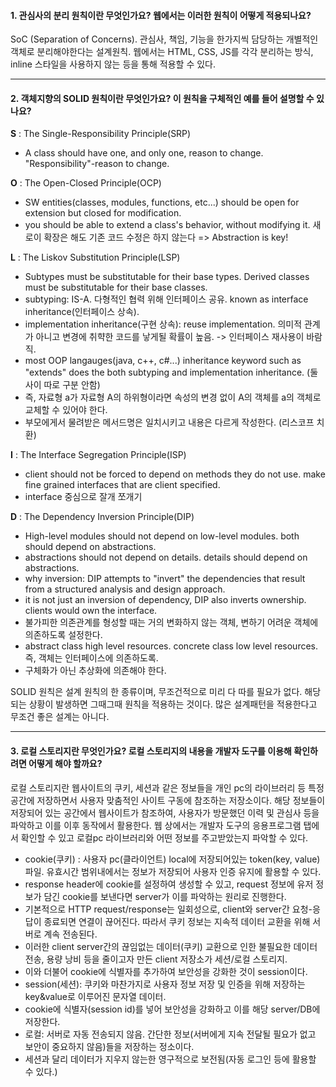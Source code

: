 #### 1. 관심사의 분리 원칙이란 무엇인가요? 웹에서는 이러한 원칙이 어떻게 적용되나요?
SoC (Separation of Concerns). 관심사, 책임, 기능을 한가지씩 담당하는 개별적인 객체로 분리해야한다는 설계원칙.
웹에서는 HTML, CSS, JS를 각각 분리하는 방식, inline 스타일을 사용하지 않는 등을 통해 적용할 수 있다.

---
#### 2. 객체지향의 SOLID 원칙이란 무엇인가요? 이 원칙을 구체적인 예를 들어 설명할 수 있나요?
**S** : The Single-Responsibility Principle(SRP)
- A class should have one, and only one, reason to change. "Responsibility"-reason to change.

**O** : The Open-Closed Principle(OCP)
- SW entities(classes, modules, functions, etc...) should be open for extension but closed for modification.
- you should be able to extend a class's behavior, without modifying it. 새로이 확장은 해도 기존 코드 수정은 하지 않는다 => Abstraction is key!


**L** : The Liskov Substitution Principle(LSP)
- Subtypes must be substitutable for their base types. Derived classes must be substitutable for their base classes.
- subtyping: IS-A. 다형적인 협력 위해 인터페이스 공유. known as interface inheritance(인터페이스 상속). 
- implementation inheritance(구현 상속): reuse implementation. 의미적 관계가 아니고 변경에 취햑한 코드를 낳게될 확률이 높음. -> 인터페이스 재사용이 바람직.
- most OOP langauges(java, c++, c#...) inheritance keyword such as "extends" does the both subtyping and implementation inheritance. (둘 사이 따로 구분 안함)
- 즉, 자료형 a가 자료형 A의 하위형이라면 속성의 변경 없이 A의 객체를 a의 객체로 교체할 수 있어야 한다.
- 부모에게서 물려받은 메서드명은 일치시키고 내용은 다르게 작성한다. (리스코프 치환)

**I** : The Interface Segregation Principle(ISP)
- client should not be forced to depend on methods they do not use. make fine grained interfaces that are client specified.
- interface 중심으로 잘개 쪼개기

**D** : The Dependency Inversion Principle(DIP)
- High-level modules should not depend on low-level modules. both should depend on abstractions.
- abstractions should not depend on details. details should depend on abstractions.
- why inversion: DIP attempts to "invert" the dependencies that result from a structured analysis and design approach.
- it is not just an inversion of dependency, DIP also inverts ownership. clients would own the interface.
- 불가피한 의존관계를 형성할 때는 거의 변화하지 않는 객체, 변하기 어려운 객체에 의존하도록 설정한다.
- abstract class high level resources. concrete class low level resources. 즉, 객체는 인터페이스에 의존하도록.
- 구체화가 아닌 추상화에 의존해야 한다.

SOLID 원칙은 설계 원칙의 한 종류이며, 무조건적으로 미리 다 따를 필요가 없다. 해당되는 상황이 발생하면 그때그때 원칙을 적용하는 것이다.
많은 설계패턴을 적용한다고 무조건 좋은 설계는 아니다.

---
#### 3. 로컬 스토리지란 무엇인가요? 로컬 스토리지의 내용을 개발자 도구를 이용해 확인하려면 어떻게 해야 할까요?
로컬 스토리지란 웹사이트의 쿠키, 세션과 같은 정보들을 개인 pc의 라이브러리 등 특정 공간에 저장하면서 사용자 맞춤적인 사이트 구동에 참조하는 저장소이다.
해당 정보들이 저장되어 있는 공간에서 웹사이트가 참조하여, 사용자가 방문했던 이력 및 관심사 등을 파악하고 이를 이후 동작에서 활용한다.
웹 상에서는 개발자 도구의 응용프로그램 탭에서 확인할 수 있고 로컬pc 라이브러리와 어떤 정보를 주고받았는지 파악할 수 있다.
- cookie(쿠키) : 사용자 pc(클라이언트) local에 저장되어있는 token(key, value) 파일. 유효시간 범위내에서는 정보가 저장되어 사용자 인증 유지에 활용할 수 있다.
- response header에 cookie를 설정하여 생성할 수 있고, request 정보에 유저 정보가 담긴 cookie를 보낸다면 server가 이를 파악하는 원리로 진행한다.
- 기본적으로 HTTP request/response는 일회성으로, client와 server간 요청-응답이 종료되면 연결이 끊어진다. 따라서 쿠키 정보는 지속적 데이터 교환을 위해 서버로 계속 전송된다.
- 이러한 client server간의 끊임없는 데이터(쿠키) 교환으로 인한 불필요한 데이터 전송, 용량 낭비 등을 줄이고자 만든 client 저장소가 세션/로컬 스토리지.
- 이와 더불어 cookie에 식별자를 추가하여 보안성을 강화한 것이 session이다.
- session(세션): 쿠키와 마찬가지로 사용자 정보 저장 및 인증을 위해 저장하는 key&value로 이루어진 문자열 데이터.
- cookie에 식별자(session id)를 넣어 보안성을 강화하고 이를 해당 server/DB에 저장한다.
- 로컬: 서버로 자동 전송되지 않음. 간단한 정보(서버에게 지속 전달될 필요가 없고 보안이 중요하지 않음)들을 저장하는 정소이다.
- 세션과 달리 데이터가 지우지 않는한 영구적으로 보전됨(자동 로그인 등에 활용할 수 있다.)
